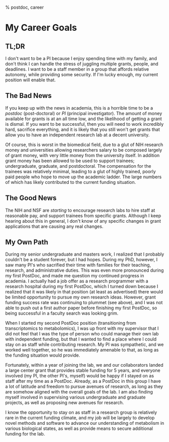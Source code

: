 % postdoc, career

# My Career Goals

## TL;DR

I don't want to be a PI because I enjoy spending time with my family, and don't think I can handle the stress of juggling multiple grants, people, and deadlines. I want to be a staff member in a group that affords relative autonomy, while providing some security. If I'm lucky enough, my current position will enable that.

## The Bad News

If you keep up with the news in academia, this is a horrible time to be a *postdoc* (post-doctoral) or *PI* (principal investigator). The amount of money available for grants is at an all time low, and the likelihood of getting a grant is dismal. If you want to be successful, then you will need to work incredibly hard, sacrifice everything, and it is likely that you still won't get grants that allow you to have an independent research lab at a decent university. 

Of course, this is worst in the biomedical field, due to a glut of NIH research money and universities allowing researchers salary to be composed largely of grant money, with very little money from the university itself. In addition grant money has been allowed to be used to support trainees; undergraduate, graduate, and postdoctoral. The compensation for the trainees was relatively minimal, leading to a glut of highly trained, poorly paid people who hope to move up the academic ladder. The large numbers of which has likely contributed to the current funding situation.

## The Good News

The NIH and NSF are *starting* to encourage research labs to hire staff at reasonable pay, and support trainees from specific grants. Although I keep hearing about this in general, I don't know of any specific changes in grant applications that are causing any real changes. 

## My Own Path

During my senior undergraduate and masters work, I realized that I probably couldn't be a student forever, but I had hopes. During my PhD, however, I saw many PI's who sacrified their time with families for their teaching, research, and administrative duties. This was even more pronounced during my first PostDoc, and made me question my continued progress in academia. I actually had a job offer as a research programmer with a research hospital during my first PostDoc, which I turned down because I realized that it was likely in that position (at least as advertised) there would be limited opportunity to pursue my own research ideas. However, grant funding success rate was continuing to plummet (see above), and I was not able to push out a first author paper before finishing my first PostDoc, so being successful in a faculty search was looking grim.

When I started my second PostDoc position (transitioning from transcriptomics to metabolomics), I was up front with my supervisor that I did not feel that I was the type of person who could manage their own lab with independent funding, but that I wanted to find a place where I could stay on as staff while contributing research. My PI was sympathetic, and we worked well together, so he was immediately amenable to that, as long as the funding situation would provide.

Fortunately, within a year of joining the lab, we and our collaborators landed a large center grant that provides stable funding for 5 years, and everyone involved (my PI, the other PI's, myself) would be happy if I stayed on as staff after my time as a PostDoc. Already, as a PostDoc in this group I have a lot of latitude and freedom to pursue avenues of research, as long as they are somehow aligned with the overall goals of the lab. I am also finding myself involved in supervising various undergraduate and graduate projects, as well as proposing new avenues for research. 

I know the opportunity to stay on as staff in a research group is relatively rare in the current funding climate, and my job will be largely to develop novel methods and software to advance our understanding of metabolism in various biological states, as well as provide means to secure additional funding for the lab. 
